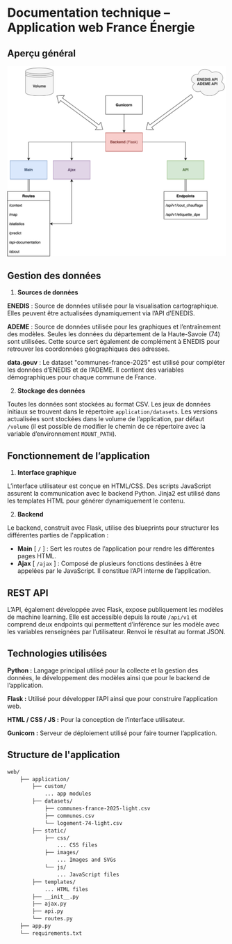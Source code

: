 # Documentation technique – Application web France Énergie

## Aperçu général
<p align="center" margin="2rem">
  <img src="https://raw.githubusercontent.com/marinoo3/m2_enedis/refs/heads/main/documentations/Schema%20Architercture.svg">
</p>

## Gestion des données

1. **Sources de données**

**ENEDIS** : Source de données utilisée pour la visualisation cartographique. Elles peuvent être actualisées dynamiquement via l’API d’ENEDIS.

**ADEME** : Source de données utilisée pour les graphiques et l’entraînement des modèles. Seules les données du département de la Haute-Savoie (74) sont utilisées. Cette source sert également de complément à ENEDIS pour retrouver les coordonnées géographiques des adresses.

**data.gouv** : Le dataset "communes-france-2025" est utilisé pour compléter les données d’ENEDIS et de l’ADEME. Il contient des variables démographiques pour chaque commune de France.

2. **Stockage des données**

Toutes les données sont stockées au format CSV. Les jeux de données initiaux se trouvent dans le répertoire `application/datasets`. Les versions actualisées sont stockées dans le volume de l’application, par défaut `/volume` (il est possible de modifier le chemin de ce répertoire avec la variable d’environnement `MOUNT_PATH`).

## Fonctionnement de l’application

1. **Interface graphique**

L’interface utilisateur est conçue en HTML/CSS. Des scripts JavaScript assurent la communication avec le backend Python. Jinja2 est utilisé dans les templates HTML pour générer dynamiquement le contenu.

2. **Backend**

Le backend, construit avec Flask, utilise des blueprints pour structurer les différentes parties de l'application :

- **Main** [ `/` ] : Sert les routes de l’application pour rendre les différentes pages HTML.
- **Ajax** [ `/ajax` ] : Composé de plusieurs fonctions destinées à être appelées par le JavaScript. Il constitue l’API interne de l’application.

## REST API

L’API, également développée avec Flask, expose publiquement les modèles de machine learning. Elle est accessible depuis la route `/api/v1` et comprend deux endpoints qui permettent d’inférence sur les modèle avec les variables renseignées par l’utilisateur. Renvoi le résultat au format JSON.

## Technologies utilisées

**Python :** Langage principal utilisé pour la collecte et la gestion des données, le développement des modèles ainsi que pour le backend de l’application.

**Flask :** Utilisé pour développer l’API ainsi que pour construire l’application web.

**HTML / CSS / JS :** Pour la conception de l’interface utilisateur.

**Gunicorn :** Serveur de déploiement utilisé pour faire tourner l’application.

## Structure de l'application
```bash
web/
    ├── application/
        ├── custom/
            ... app modules
        ├── datasets/
            ├── communes-france-2025-light.csv
            ├── communes.csv
            └── logement-74-light.csv
        ├── static/
            ├── css/
                ... CSS files
            ├── images/
                ... Images and SVGs
            └── js/
                ... JavaScript files
        ├── templates/
            ... HTML files
        ├── __init__.py
        ├── ajax.py
        ├── api.py
        └── routes.py
    ├── app.py
    └── requirements.txt
```